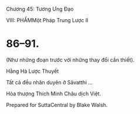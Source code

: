  

Chương 45: Tương Ưng Ðạo

VIII: PHẨMMột Pháp Trung Lược II

# 86–91.

(Như những đoạn trước với những thay đổi cần thiết).

Hằng Hà Lược Thuyết

Tất cả đều nhân duyên ở Sāvatthi …

Hòa thượng Thích Minh Châu dịch Việt.

Prepared for SuttaCentral by Blake Walsh.